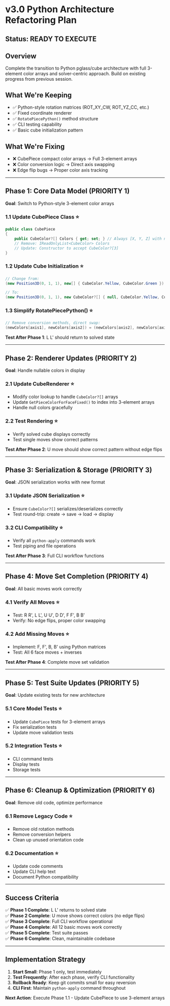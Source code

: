 # v3.0 Python Architecture Refactoring Plan

## Status: **READY TO EXECUTE**

## Overview
Complete the transition to Python pglass/cube architecture with full 3-element color arrays and solver-centric approach. Build on existing progress from previous session.

## What We're Keeping
- ✅ Python-style rotation matrices (ROT_XY_CW, ROT_YZ_CC, etc.)
- ✅ Fixed coordinate renderer
- ✅ `RotatePiecePython()` method structure
- ✅ CLI testing capability
- ✅ Basic cube initialization pattern

## What We're Fixing
- ❌ CubePiece compact color arrays → Full 3-element arrays
- ❌ Color conversion logic → Direct axis swapping
- ❌ Edge flip bugs → Proper color axis tracking

---

## Phase 1: Core Data Model (PRIORITY 1)
**Goal**: Switch to Python-style 3-element color arrays

### 1.1 Update CubePiece Class ⭐
```csharp
public class CubePiece 
{
    public CubeColor?[] Colors { get; set; } // Always [X, Y, Z] with nulls
    // Remove: IReadOnlyList<CubeColor> Colors
    // Update: Constructor to accept CubeColor?[3]
}
```

### 1.2 Update Cube Initialization ⭐
```csharp
// Change from:
(new Position3D(0, 1, 1), new[] { CubeColor.Yellow, CubeColor.Green })

// To:
(new Position3D(0, 1, 1), new CubeColor?[] { null, CubeColor.Yellow, CubeColor.Green })
```

### 1.3 Simplify RotatePiecePython() ⭐
```csharp
// Remove conversion methods, direct swap:
(newColors[axis1], newColors[axis2]) = (newColors[axis2], newColors[axis1]);
```

**Test After Phase 1**: L L' should return to solved state

---

## Phase 2: Renderer Updates (PRIORITY 2)
**Goal**: Handle nullable colors in display

### 2.1 Update CubeRenderer ⭐
- Modify color lookup to handle `CubeColor?[]` arrays
- Update `GetPieceColorForFaceFixed()` to index into 3-element arrays
- Handle null colors gracefully

### 2.2 Test Rendering ⭐
- Verify solved cube displays correctly
- Test single moves show correct patterns

**Test After Phase 2**: U move should show correct pattern without edge flips

---

## Phase 3: Serialization & Storage (PRIORITY 3)
**Goal**: JSON serialization works with new format

### 3.1 Update JSON Serialization ⭐
- Ensure `CubeColor?[]` serializes/deserializes correctly
- Test round-trip: create → save → load → display

### 3.2 CLI Compatibility ⭐
- Verify all `python-apply` commands work
- Test piping and file operations

**Test After Phase 3**: Full CLI workflow functions

---

## Phase 4: Move Set Completion (PRIORITY 4)
**Goal**: All basic moves work correctly

### 4.1 Verify All Moves ⭐
- Test: R R', L L', U U', D D', F F', B B'
- Verify: No edge flips, proper color swapping

### 4.2 Add Missing Moves ⭐
- Implement: F, F', B, B' using Python matrices
- Test: All 6 face moves + inverses

**Test After Phase 4**: Complete move set validation

---

## Phase 5: Test Suite Updates (PRIORITY 5)
**Goal**: Update existing tests for new architecture

### 5.1 Core Model Tests ⭐
- Update `CubePiece` tests for 3-element arrays
- Fix serialization tests
- Update move validation tests

### 5.2 Integration Tests ⭐
- CLI command tests
- Display tests
- Storage tests

---

## Phase 6: Cleanup & Optimization (PRIORITY 6)
**Goal**: Remove old code, optimize performance

### 6.1 Remove Legacy Code ⭐
- Remove old rotation methods
- Remove conversion helpers
- Clean up unused orientation code

### 6.2 Documentation ⭐
- Update code comments
- Update CLI help text
- Document Python compatibility

---

## Success Criteria

✅ **Phase 1 Complete**: L L' returns to solved state  
✅ **Phase 2 Complete**: U move shows correct colors (no edge flips)  
✅ **Phase 3 Complete**: Full CLI workflow operational  
✅ **Phase 4 Complete**: All 12 basic moves work correctly  
✅ **Phase 5 Complete**: Test suite passes  
✅ **Phase 6 Complete**: Clean, maintainable codebase  

---

## Implementation Strategy

1. **Start Small**: Phase 1 only, test immediately
2. **Test Frequently**: After each phase, verify CLI functionality
3. **Rollback Ready**: Keep git commits small for easy reversion
4. **CLI First**: Maintain `python-apply` command throughout

**Next Action**: Execute Phase 1.1 - Update CubePiece to use 3-element arrays